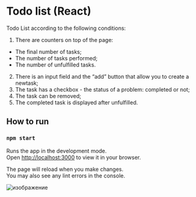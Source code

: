 # Todo list (React)

Todo List according to the following conditions:
1. There are counters on top of the page:
  - The final number of tasks;
  - The number of tasks performed;
  - The number of unfulfilled tasks.
2. There is an input field and the “add” button that allow you to create a newtask;
3. The task has a checkbox - the status of a problem: completed or not;
4. The task can be removed;
5. The completed task is displayed after unfulfilled.

## How to run
### `npm start`

Runs the app in the development mode.\
Open [http://localhost:3000](http://localhost:3000) to view it in your browser.

The page will reload when you make changes.\
You may also see any lint errors in the console.

![изображение](https://github.com/intelistar/todo-list/assets/152069707/348bc773-0480-437b-882b-a1029a034100)


